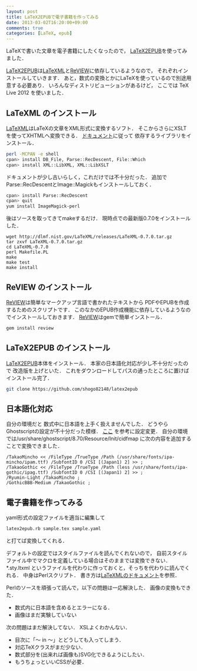 ```yaml
---
layout: post
title: LaTeX2EPUBで電子書籍を作ってみる
date: 2013-03-02T16:20:00+09:00
comments: true
categories: [LaTeX, epub]
---
```


LaTeXで書いた文章を電子書籍にしたくなったので，
[LaTeX2EPUB][]を使ってみました．

<!-- More -->
[LaTeX2EPUB][]は[LaTeXML][]と[ReVIEW][]に依存しているようなので，
それぞれインストールしていきます．
あと，数式の変換とかにLaTeXを使っているので別途用意する必要あり．
いろんなディストリビューションがあるけど，
ここでは TeX Live 2012 を使いました．

## LaTeXML のインストール

[LaTeXML][]はLaTeXの文章をXML形式に変換するソフト．
そこからさらにXSLTを使ってXHTMLへ変換できる．
[ドキュメント](http://dlmf.nist.gov/LaTeXML/get.html)に従って
依存するライブラリをインストール．

``` bash
perl -MCPAN -e shell
cpan> install DB_File, Parse::RecDescent, File::Which
cpan> install XML::LibXML, XML::LibXSLT
```

ドキュメントが少し古いらしく，これだけでは不十分だった．
追加でParse::RecDescentとImage::Magickもインストールしておく．

``` bash
cpan> install Parse::RecDescent
cpan> quit
yum install ImageMagick-perl
```

後はソースを取ってきてmakeするだけ．
現時点での最新版0.7.0をインストールした．

```
wget http://dlmf.nist.gov/LaTeXML/releases/LaTeXML-0.7.0.tar.gz
tar zxvf LaTeXML-0.7.0.tar.gz
cd LaTeXML-0.7.0
perl Makefile.PL
make
make test
make install
```

## ReVIEW のインストール

[ReVIEW][]は簡単なマークアップ言語で書かれたテキストから
PDFやEPUBを作成するためのスクリプトです．
このなかのEPUB作成機能に依存しているようなのでインストールしておきます．
[ReVIEW][]はgemで簡単インストール．

``` bash
gem install review
```

## LaTeX2EPUB のインストール

[LaTeX2EPUB][]本体をインストール．
本家の日本語化対応が少し不十分だったので
改造版を上げといた．
これをダウンロードしてパスの通ったところに置けばインストール完了．

``` bash
git clone https://github.com/shogo82148/latex2epub
```

## 日本語化対応

自分の環境だと
数式中に日本語を上手く扱えませんでした．
どうやらGhostscriptの設定が不十分だった模様．
[ここ](http://www.ice.is.kit.ac.jp/~umehara/misc/comp/20110817a.html)
を参考に設定変更．
自分の環境では/usr/share/ghostscript/8.70/Resource/Init/cidfmap
に次の内容を追加することで変換できました．

``` plain
/TakaoMincho << /FileType /TrueType /Path (/usr/share/fonts/ipa-mincho/ipam.ttf) /SubfontID 0 /CSI [(Japan1) 2] >> ;
/TakaoGothic << /FileType /TrueType /Path (less /usr/share/fonts/ipa-gothic/ipag.ttf) /SubfontID 0 /CSI [(Japan1) 2] >> ;
/Ryumin-Light /TakaoMincho ;
/GothicBBB-Medium /TakaoGothic ;
```

## 電子書籍を作ってみる

yaml形式の設定ファイルを適当に編集して

``` bash
latex2epub.rb sample.tex sample.yaml
```

と打てば変換してくれる．

デフォルトの設定ではスタイルファイルを読んでくれないので，
自前スタイルファイル中でマクロを定義している場合はそのままでは変換できない．
*.sty.ltxml というファイルを代わりに作っておくと，そっちを代わりに読んでくれる．
中身はPerlスクリプト．
書き方は[LaTeXMLのドキュメント](http://dlmf.nist.gov/LaTeXML/manual/customization/customization.latexml.xhtml)を参照．

Perlのソースを頑張って読んで，以下の問題は一応解決した．
画像の変換もできた．

- 数式内に日本語を含めるとエラーになる．
- 画像はまだ実験していない

次の問題はまだ解決してない．
XSLよくわかんない．

- 目次に「〜 in 〜」とどうしても入ってしまう．
- 対応TeXクラスがまだ少ない．
- 数式部分を(出来れば画像も)SVG化できるようにしたい．
- もうちょっといいCSSが必要．

[LaTeX2EPUB]: http://kmuto.jp/d/index.cgi/computer/latex2epub.htm
[EPUB]: http://ja.wikipedia.org/wiki/EPUB
[LaTeXML]: http://dlmf.nist.gov/LaTeXML/
[ReVIEW]: https://github.com/kmuto/review/

